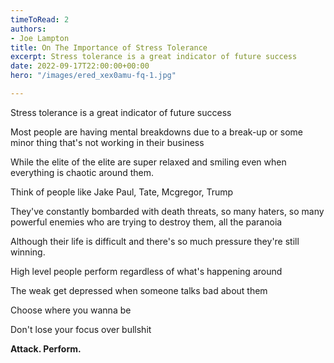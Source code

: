 ```yaml
---
timeToRead: 2
authors:
- Joe Lampton
title: On The Importance of Stress Tolerance
excerpt: Stress tolerance is a great indicator of future success
date: 2022-09-17T22:00:00+00:00
hero: "/images/ered_xex0amu-fq-1.jpg"

---
```

Stress tolerance is a great indicator of future success

Most people are having mental breakdowns due to a break-up or some minor thing that's not working in their business

While the elite of the elite are super relaxed and smiling even when everything is chaotic around them.

Think of people like Jake Paul, Tate, Mcgregor, Trump

They've constantly bombarded with death threats, so many haters, so many powerful enemies who are trying to destroy them, all the paranoia

Although their life is difficult and there's so much pressure they're still winning.

High level people perform regardless of what's happening around

The weak get depressed when someone talks bad about them

Choose where you wanna be

Don't lose your focus over bullshit

**Attack. Perform.**
